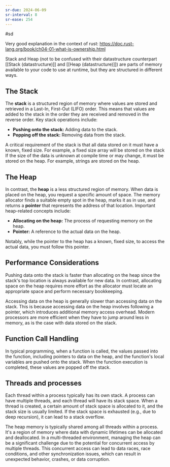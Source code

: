 ```yaml
---
sr-due: 2024-06-09
sr-interval: 8
sr-ease: 254
---
```


#sd

Very good explanation in the context of rust: https://doc.rust-lang.org/book/ch04-01-what-is-ownership.html

Stack and Heap (not to be confused with their datastructure counterpart [[Stack (datastructure)]] and [[Heap (datastructure)]]) are parts of memory available to your code to use at runtime, but they are structured in different ways.

## The Stack

The **stack** is a structured region of memory where values are stored and retrieved in a Last-In, First-Out (LIFO) order. This means that values are added to the stack in the order they are received and removed in the reverse order. Key stack operations include:

- **Pushing onto the stack:** Adding data to the stack.
- **Popping off the stack:** Removing data from the stack.

A critical requirement of the stack is that all data stored on it must have a known, fixed size. For example, a fixed size array will be stored on the stack
If the size of the data is unknown at compile time or may change, it must be stored on the heap. For example, strings are stored on the heap.

## The Heap

In contrast, the **heap** is a less structured region of memory. When data is placed on the heap, you request a specific amount of space. The memory allocator finds a suitable empty spot in the heap, marks it as in use, and returns a **pointer** that represents the address of that location. Important heap-related concepts include:

- **Allocating on the heap:** The process of requesting memory on the heap.
- **Pointer:** A reference to the actual data on the heap.

Notably, while the pointer to the heap has a known, fixed size, to access the actual data, you must follow this pointer.

## Performance Considerations

Pushing data onto the stack is faster than allocating on the heap since the stack's top location is always available for new data. In contrast, allocating space on the heap requires more effort as the allocator must locate an appropriate space and perform necessary bookkeeping.

Accessing data on the heap is generally slower than accessing data on the stack. This is because accessing data on the heap involves following a pointer, which introduces additional memory access overhead. Modern processors are more efficient when they have to jump around less in memory, as is the case with data stored on the stack.

## Function Call Handling

In typical programming, when a function is called, the values passed into the function, including pointers to data on the heap, and the function's local variables are pushed onto the stack. When the function execution is completed, these values are popped off the stack.

## Threads and processes

Each thread within a process typically has its own stack. A process can have multiple threads, and each thread will have its stack space. When a thread is created, a certain amount of stack space is allocated to it, and the stack size is usually limited. If the stack space is exhausted (e.g., due to deep recursion), it can lead to a stack overflow.

The heap memory is typically shared among all threads within a process. It's a region of memory where data with dynamic lifetimes can be allocated and deallocated. In a multi-threaded environment, managing the heap can be a significant challenge due to the potential for concurrent access by multiple threads. This concurrent access can lead to data races, race conditions, and other synchronization issues, which can result in unexpected behavior, crashes, or data corruption.

